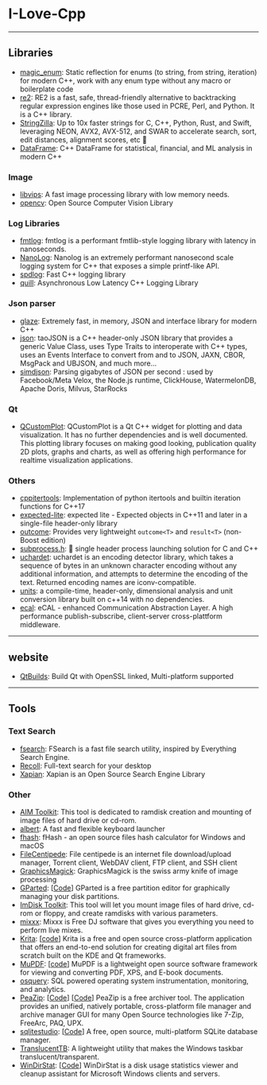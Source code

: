 # I-Love-Cpp

----

## Libraries

* [magic_enum](https://github.com/Neargye/magic_enum): Static reflection for enums (to string, from string, iteration) for modern C++, work with any enum type without any macro or boilerplate code
* [re2](https://github.com/google/re2): RE2 is a fast, safe, thread-friendly alternative to backtracking regular expression engines like those used in PCRE, Perl, and Python. It is a C++ library.
* [StringZilla](https://github.com/ashvardanian/StringZilla): Up to 10x faster strings for C, C++, Python, Rust, and Swift, leveraging NEON, AVX2, AVX-512, and SWAR to accelerate search, sort, edit distances, alignment scores, etc 🦖
* [DataFrame](https://github.com/hosseinmoein/DataFrame): C++ DataFrame for statistical, financial, and ML analysis in modern C++

### Image

* [libvips](https://github.com/libvips/libvips): A fast image processing library with low memory needs.
* [opencv](https://github.com/opencv/opencv): Open Source Computer Vision Library

### Log Libraries

* [fmtlog](https://github.com/MengRao/fmtlog): fmtlog is a performant fmtlib-style logging library with latency in nanoseconds.
* [NanoLog](https://github.com/PlatformLab/NanoLog): Nanolog is an extremely performant nanosecond scale logging system for C++ that exposes a simple printf-like API.
* [spdlog](https://github.com/gabime/spdlog): Fast C++ logging library
* [quill](https://github.com/odygrd/quill): Asynchronous Low Latency C++ Logging Library

### Json parser

* [glaze](https://github.com/stephenberry/glaze): Extremely fast, in memory, JSON and interface library for modern C++
* [json](https://github.com/taocpp/json): taoJSON is a C++ header-only JSON library that provides a generic Value Class, uses Type Traits to interoperate with C++ types, uses an Events Interface to convert from and to JSON, JAXN, CBOR, MsgPack and UBJSON, and much more...
* [simdjson](https://github.com/simdjson/simdjson): Parsing gigabytes of JSON per second : used by Facebook/Meta Velox, the Node.js runtime, ClickHouse, WatermelonDB, Apache Doris, Milvus, StarRocks

### Qt

* [QCustomPlot](https://www.qcustomplot.com/index.php/introduction): QCustomPlot is a Qt C++ widget for plotting and data visualization. It has no further dependencies and is well documented. This plotting library focuses on making good looking, publication quality 2D plots, graphs and charts, as well as offering high performance for realtime visualization applications.

### Others

* [cppitertools](https://github.com/ryanhaining/cppitertools): Implementation of python itertools and builtin iteration functions for C++17
* [expected-lite](https://github.com/martinmoene/expected-lite): expected lite - Expected objects in C++11 and later in a single-file header-only library
* [outcome](https://github.com/ned14/outcome): Provides very lightweight `outcome<T>` and `result<T>` (non-Boost edition)
* [subprocess.h](https://github.com/sheredom/subprocess.h): 🐜 single header process launching solution for C and C++
* [uchardet](https://www.freedesktop.org/wiki/Software/uchardet/): uchardet is an encoding detector library, which takes a sequence of bytes in an unknown character encoding without any additional information, and attempts to determine the encoding of the text. Returned encoding names are iconv-compatible.
* [units](https://github.com/nholthaus/units): a compile-time, header-only, dimensional analysis and unit conversion library built on c++14 with no dependencies.
* [ecal](https://github.com/eclipse-ecal/ecal): eCAL - enhanced Communication Abstraction Layer. A high performance publish-subscribe, client-server cross-plattform middleware.

----

## website

* [QtBuilds](https://sourceforge.net/projects/fsu0413-qtbuilds/): Build Qt with OpenSSL linked, Multi-platform supported

----

## Tools

### Text Search

* [fsearch](https://cboxdoerfer.github.io/fsearch/): FSearch is a fast file search utility, inspired by Everything Search Engine.
* [Recoll](https://www.recoll.org/index.html): Full-text search for your desktop
* [Xapian](https://xapian.org/): Xapian is an Open Source Search Engine Library

### Other

* [AIM Toolkit](https://sourceforge.net/projects/aim-toolkit/): This tool is dedicated to ramdisk creation and mounting of image files of hard drive or cd-rom.
* [albert](https://github.com/albertlauncher/albert): A fast and flexible keyboard launcher
* [fhash](https://github.com/sunjw/fhash): fHash - an open source files hash calculator for Windows and macOS
* [FileCentipede](https://sourceforge.net/projects/filecentipede/): File centipede is an internet file download/upload manager, Torrent client, WebDAV client, FTP client, and SSH client
* [GraphicsMagick](http://www.graphicsmagick.org/): GraphicsMagick is the swiss army knife of image processing
* [GParted](https://gparted.org/development.php): [[Code](https://gitlab.gnome.org/GNOME/gparted)] GParted is a free partition editor for graphically managing your disk partitions.
* [ImDisk Toolkit](https://sourceforge.net/projects/imdisk-toolkit/): This tool will let you mount image files of hard drive, cd-rom or floppy, and create ramdisks with various parameters.
* [mixxx](https://github.com/mixxxdj/mixxx): Mixxx is Free DJ software that gives you everything you need to perform live mixes.
* [Krita](https://krita.org/): [[code](https://invent.kde.org/graphics/krita)] Krita is a free and open source cross-platform application that offers an end-to-end solution for creating digital art files from scratch built on the KDE and Qt frameworks.
* [MuPDF](https://mupdf.com/): [[code](https://github.com/ArtifexSoftware/mupdf)] MuPDF is a lightweight open source software framework for viewing and converting
PDF, XPS, and E-book documents.
* [osquery](https://github.com/osquery/osquery): SQL powered operating system instrumentation, monitoring, and analytics.
* [PeaZip](https://peazip.github.io/): [[Code](https://peazip.github.io/peazip-sources.html)] [[Code](https://github.com/peazip/PeaZip)] PeaZip is a free archiver tool. The application provides an unified, natively portable, cross-platform file manager and archive manager GUI for many Open Source technologies like 7-Zip, FreeArc, PAQ, UPX.
* [sqlitestudio](https://sqlitestudio.pl/): [[Code](https://github.com/pawelsalawa/sqlitestudio)] A free, open source, multi-platform SQLite database manager.
* [TranslucentTB](https://github.com/TranslucentTB/TranslucentTB): A lightweight utility that makes the Windows taskbar translucent/transparent.
* [WinDirStat](https://windirstat.net/): [[Code](https://github.com/windirstat/windirstat)] WinDirStat is a disk usage statistics viewer and cleanup assistant for Microsoft Windows clients and servers.
